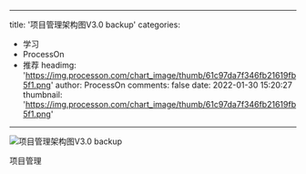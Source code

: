 
---
title: '项目管理架构图V3.0 backup'
categories: 
 - 学习
 - ProcessOn
 - 推荐
headimg: 'https://img.processon.com/chart_image/thumb/61c97da7f346fb21619fb5f1.png'
author: ProcessOn
comments: false
date: 2022-01-30 15:20:27
thumbnail: 'https://img.processon.com/chart_image/thumb/61c97da7f346fb21619fb5f1.png'
---

<div>   
<img class="thumb" alt="项目管理架构图V3.0 backup" src="https://img.processon.com/chart_image/thumb/61c97da7f346fb21619fb5f1.png" referrerpolicy="no-referrer">
<p>项目管理</p>  
</div>
            
